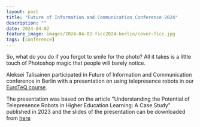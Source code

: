 ```yaml
---
layout: post
title: "Future of Information and Communication Conference 2024"
description: ""
date: 2024-04-02
feature_image: images/2024-04-02-ficc2024-berlin/cover-ficc.jpg
tags: [conference]
---
```


So, what do you do if you forgot to smile for the photo? All it takes is a little touch of Photoshop magic that people will barely notice.

Aleksei Talisainen participated in Future of Information and Communication conference in Berlin with a presentation on using telepresence robots in our [EuroTeQ course](documents/Enhancing-Social-Interaction-in-Education-and-Business-by-using-Telepresence-Robots-ICY0032.pdf).

The presentation was based on the article "Understanding the Potential of Telepresence Robots in Higher Education Learning: A Case Study" published in 2023 and the slides of the presentation can be downloaded from [here](documents/2024-04-02-ficc2024-slides.pdf)
